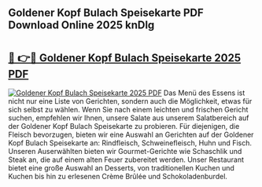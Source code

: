 ## Goldener Kopf Bulach Speisekarte PDF Download Online 2025 knDlg

# <h2><a href="http://gcbthh.nevu.top/?p=Goldener+Kopf+Bulach+Speisekarte">🔗 👉🔴 Goldener Kopf Bulach Speisekarte 2025 PDF</a></h2>

[![Goldener Kopf Bulach Speisekarte 2025 PDF](https://i.imgur.com/dBaPXMq.png)](http://gcbthh.nevu.top/?p=Goldener+Kopf+Bulach+Speisekarte)
Das Menü des Essens ist nicht nur eine Liste von Gerichten, sondern auch die Möglichkeit, etwas für sich selbst zu wählen. Wenn Sie nach einem leichten und frischen Gericht suchen, empfehlen wir Ihnen, unsere Salate aus unserem Salatbereich auf der Goldener Kopf Bulach Speisekarte zu probieren. Für diejenigen, die Fleisch bevorzugen, bieten wir eine Auswahl an Gerichten auf der Goldener Kopf Bulach Speisekarte an: Rindfleisch, Schweinefleisch, Huhn und Fisch. Unseren Auserwählten bieten wir Gourmet-Gerichte wie Schaschlik und Steak an, die auf einem alten Feuer zubereitet werden. Unser Restaurant bietet eine große Auswahl an Desserts, von traditionellen Kuchen und Kuchen bis hin zu erlesenen Crème Brûlée und Schokoladenburdel.
